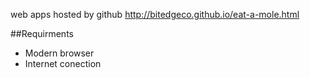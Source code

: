 web apps hosted by github http://bitedgeco.github.io/eat-a-mole.html

##Requirments
* Modern browser
* Internet conection